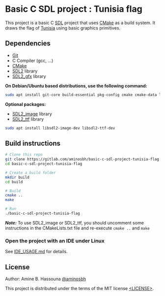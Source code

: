 # Basic C SDL project : Tunisia flag

This project is a basic C [SDL][] project that uses [CMake][] as a build system.
It draws the flag of [Tunisia][] using basic graphics primitives.

## Dependencies

- [Git][]
- C Compiler (gcc, ...)
- [CMake][]
- [SDL2][SDL] library
- [SDL2_gfx][] library

**On Debian/Ubuntu based distributions, use the following command:**

```sh
sudo apt install git-core build-essential pkg-config cmake cmake-data libsdl2-dev libsdl2-gfx-dev
```

**Optional packages:**

- [SDL2_image][] library
- [SDL2_ttf][] library

```sh
sudo apt install libsdl2-image-dev libsdl2-ttf-dev
```

## Build instructions

```sh
# Clone this repo
git clone https://gitlab.com/aminosbh/basic-c-sdl-project-tunisia-flag.git
cd basic-c-sdl-project-tunisia-flag

# Create a build folder
mkdir build
cd build

# Build
cmake ..
make

# Run
./basic-c-sdl-project-tunisia-flag
```

***Note:*** To use SDL2_image or SDL2_ttf, you should uncomment
some instructions in the CMakeLists.txt file and re-execute `cmake ..` and `make`

### Open the project with an IDE under Linux

See [IDE_USAGE.md](IDE_USAGE.md) for details.

## License

Author: Amine B. Hassouna [@aminosbh](https://gitlab.com/aminosbh)

This project is distributed under the terms of the MIT license
[&lt;LICENSE&gt;](LICENSE).



[SDL]: https://www.libsdl.org
[CMake]: https://cmake.org
[Git]: https://git-scm.com
[SDL2_image]: https://www.libsdl.org/projects/SDL_image
[SDL2_ttf]: https://www.libsdl.org/projects/SDL_ttf
[SDL2_gfx]: http://www.ferzkopp.net/wordpress/2016/01/02/sdl_gfx-sdl2_gfx
[Tunisia]: https://en.wikipedia.org/wiki/Tunisia
